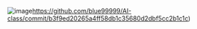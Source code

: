 ![image](https://github.com/blue99999/AI-class/commit/b3f9ed20265a4ff58db1c35680d2dbf5cc2b1c1c)https://github.com/blue99999/AI-class/commit/b3f9ed20265a4ff58db1c35680d2dbf5cc2b1c1c)
